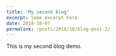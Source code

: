 ```yaml
---
title: 'My second blog'
excerpt: Some excerpt here. 
date: 2018-10-07
permalink: /posts/2018/10/blog-post-2/
---
```


This is my second blog demo. 
